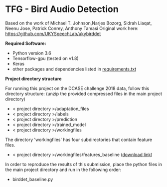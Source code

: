 # TFG - Bird Audio Detection

Based on the work of Michael T. Johnson,Narjes Bozorg, Sidrah Liaqat, Neenu Jose, Patrick Conrey, Anthony Tamasi
Original work here: https://github.com/UKYSpeechLab/ukybirddet

**Required Software:**

- Python version 3.6
- Tensorflow-gpu (tested on v1.8)
- Keras
- other packages and dependencies listed in [requirements.txt](https://github.com/UKYSpeechLab/ukybirddet/blob/master/requirements.txt)

**Project directory structure**

For running this project on the DCASE challenge 2018 data, follow this directory structure:
(unzip the provided compressed files in the main project directory)

- < project directory >/adaptation_files
- < project directory >/labels
- < project directory >/prediction
- < project directory >/trained_model
- < project directory >/workingfiles

The directory 'workingfiles' has four subdirectories that contain feature files. 

- < project directory >/workingfiles/features_baseline ([download link](https://drive.google.com/drive/folders/1Zf8LQxZF9KISByGmmxx-dbtHLc5dk9Ib?usp=sharing))

In order to reproduce the results of this submission, place the python files in the main project directory and run in the following order:
- birddet_baseline.py



